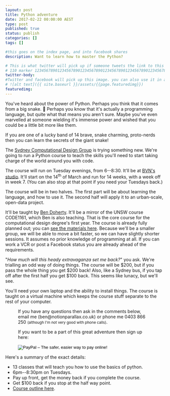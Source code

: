 ```yaml
---
layout: post
title: Python adventure
date: 2017-02-22 00:00:00 AEST
type: post
published: true
status: publish
categories: []
tags: []

#this goes on the index page, and into facebook shares
description: Want to learn how to master the Python?

# This is what twitter will pick up if someone tweets the link to this page
# 110 marker 1234567890123456789012345678901234567890123456789012345678901234567890123456789012345678901234567890123456789
twitter-body:
#Twitter and facebook will pick up this image. you can also use it in a post with:
# ![alt text]({{ site.baseurl }}/assets/{{page.featuredimg}})
featuredimg:
---
```


You've heard about the power of Python. Perhaps you think that it comes from a big snake. :snake: Perhaps you know that it's actually a programming language, but quite what that means you aren't sure. Maybe you've even marvelled at someone wielding it's immense power and wished that you could be a little bit more like them.

If you are one of a lucky band of 14 brave, snake charming, proto-nerds then you can learn the secrets of the giant snake!

The [Sydney Computational Design Group](https://www.meetup.com/Sydney-computational-design-group/) is trying something new. We're going to run a Python course to teach the skills you'll need to start taking charge of the world around you with code.

The course will run on Tuesday evenings, from 6--8:30. It'll be at [BVN's studio](https://goo.gl/maps/DHHBXW4FGyn). It'll start on the 14<sup>th</sup> of March and run for 14 weeks, with a week off in week 7. (You can also stop at that point if you need your Tuesdays back.)

The course will be in two halves. The first part will be about learning the language, and how to use it. The second half will apply it to an urban-scale, open-data project.

It'll be taught by [Ben Doherty](https://notionparallax.co.uk/). It'll be a mirror of the UNSW course CODE1161, which Ben is also teaching. That is the core course for the computational design degree's first year. The course is already fully planned out; you can [see the materials here](https://notionparallax.co.uk/CODE1161). Because we'll be a smaller group, we will be able to move a bit faster, so we can have slightly shorter sessions. It assumes no prior knowledge of programming at all. If you can work a VCR or post a Facebook status you are already ahead of the requirements.

"_How much will this heady extravaganza set me back?_" you ask. We're trialling an odd way of doing things. The course will be $200, but if you pass the whole thing you get $200 back! Also, like a Sydney bus, if you tap off after the first half you get $100 back. This seems like lunacy, but we'll see.

You'll need your own laptop and the ability to install things. The course is taught on a virtual machine which keeps the course stuff separate to the rest of your computer.

<figure class="half-width right">
If you have any questions then ask in the comments below, email me (ben@notionparallax.co.uk) or phone me 0403 866 250 <small>(although I'm not very good with phone calls)</small>.

If you want to be a part of this great adventure then sign up here:

<form action="https://www.paypal.com/cgi-bin/webscr" method="post" target="_top">
<input type="hidden" name="cmd" value="_s-xclick">
<input type="hidden" name="hosted_button_id" value="79S7AZF7Z7YKC">
<input type="image" src="https://www.paypalobjects.com/en_AU/i/btn/btn_paynowCC_LG.gif" border="0" name="submit" alt="PayPal – The safer, easier way to pay online!">
<img alt="" border="0" src="https://www.paypalobjects.com/en_AU/i/scr/pixel.gif" width="1" height="1">
</form>
</figure>

Here's a summary of the exact details:
* 13 classes that will teach you how to use the basics of python.
* 6pm--8:30pm on Tuesdays.
* Pay up front, get the money back if you complete the course.
* Get $100 back if you stop at the half way point.
* [Course outline here](https://notionparallax.co.uk/CODE1161/2017-01-01-1161-outline).
